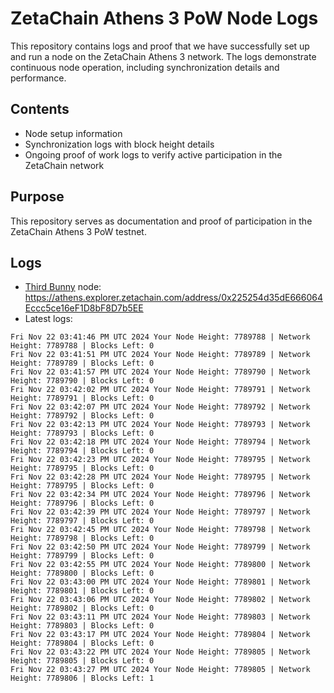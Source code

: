 # ZetaChain Athens 3 PoW Node Logs
This repository contains logs and proof that we have successfully set up and run a node on the ZetaChain Athens 3 network. The logs demonstrate continuous node operation, including synchronization details and performance.

## Contents
- Node setup information
- Synchronization logs with block height details
- Ongoing proof of work logs to verify active participation in the ZetaChain network

## Purpose
This repository serves as documentation and proof of participation in the ZetaChain Athens 3 PoW testnet.

## Logs

- [Third Bunny](https://thirdbunny.xyz/) node: https://athens.explorer.zetachain.com/address/0x225254d35dE666064Eccc5ce16eF1D8bF8D7b5EE
- Latest logs:
```
Fri Nov 22 03:41:46 PM UTC 2024 Your Node Height: 7789788 | Network Height: 7789788 | Blocks Left: 0
Fri Nov 22 03:41:51 PM UTC 2024 Your Node Height: 7789789 | Network Height: 7789789 | Blocks Left: 0
Fri Nov 22 03:41:57 PM UTC 2024 Your Node Height: 7789790 | Network Height: 7789790 | Blocks Left: 0
Fri Nov 22 03:42:02 PM UTC 2024 Your Node Height: 7789791 | Network Height: 7789791 | Blocks Left: 0
Fri Nov 22 03:42:07 PM UTC 2024 Your Node Height: 7789792 | Network Height: 7789792 | Blocks Left: 0
Fri Nov 22 03:42:13 PM UTC 2024 Your Node Height: 7789793 | Network Height: 7789793 | Blocks Left: 0
Fri Nov 22 03:42:18 PM UTC 2024 Your Node Height: 7789794 | Network Height: 7789794 | Blocks Left: 0
Fri Nov 22 03:42:23 PM UTC 2024 Your Node Height: 7789795 | Network Height: 7789795 | Blocks Left: 0
Fri Nov 22 03:42:28 PM UTC 2024 Your Node Height: 7789795 | Network Height: 7789795 | Blocks Left: 0
Fri Nov 22 03:42:34 PM UTC 2024 Your Node Height: 7789796 | Network Height: 7789796 | Blocks Left: 0
Fri Nov 22 03:42:39 PM UTC 2024 Your Node Height: 7789797 | Network Height: 7789797 | Blocks Left: 0
Fri Nov 22 03:42:45 PM UTC 2024 Your Node Height: 7789798 | Network Height: 7789798 | Blocks Left: 0
Fri Nov 22 03:42:50 PM UTC 2024 Your Node Height: 7789799 | Network Height: 7789799 | Blocks Left: 0
Fri Nov 22 03:42:55 PM UTC 2024 Your Node Height: 7789800 | Network Height: 7789800 | Blocks Left: 0
Fri Nov 22 03:43:00 PM UTC 2024 Your Node Height: 7789801 | Network Height: 7789801 | Blocks Left: 0
Fri Nov 22 03:43:06 PM UTC 2024 Your Node Height: 7789802 | Network Height: 7789802 | Blocks Left: 0
Fri Nov 22 03:43:11 PM UTC 2024 Your Node Height: 7789803 | Network Height: 7789803 | Blocks Left: 0
Fri Nov 22 03:43:17 PM UTC 2024 Your Node Height: 7789804 | Network Height: 7789804 | Blocks Left: 0
Fri Nov 22 03:43:22 PM UTC 2024 Your Node Height: 7789805 | Network Height: 7789805 | Blocks Left: 0
Fri Nov 22 03:43:27 PM UTC 2024 Your Node Height: 7789805 | Network Height: 7789806 | Blocks Left: 1
```
